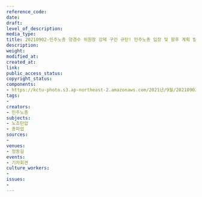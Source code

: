 ```yaml
---
reference_code: 
date: 
draft: 
level_of_description: 
media_type: 
title: 20210902-민주노총 양경수 위원장 강제 구인 규탄! 민주노총 입장 및 향후 계획 발표 기자회견
description: 
weight: 
modified_at: 
created_at: 
link: 
public_access_status: 
copyright_status: 
components:
- https://kctu-photo.s3.ap-northeast-2.amazonaws.com/2021년/9월/20210902-민주노총+양경수+위원장+강제+구인+규탄!+민주노총+입장+및+향후+계획+발표+기자회견/KCTU0277.jpg
tags:
- 
creators:
- 민주노총
subjects:
- 노조탄압
- 총파업
sources:
- 
venues:
- 정동길
events:
- 기자회견
culture_workers:
- 
issues:
- 
---
```

